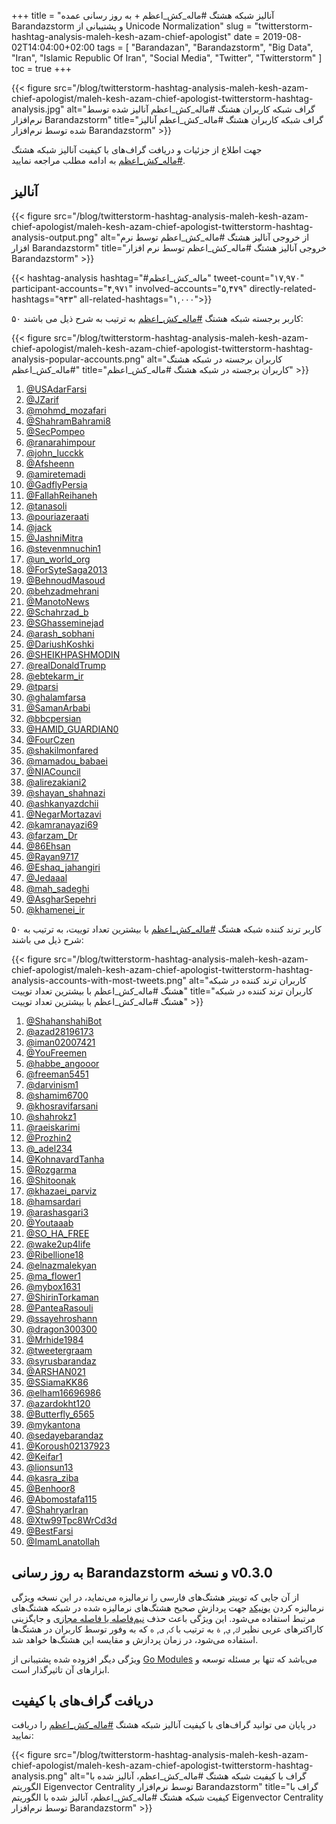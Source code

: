+++
title = "آنالیز شبکه هشتگ #ماله_کش_اعظم + به روز رسانی عمده  Barandazstorm و پشتیبانی از Unicode Normalization"
slug = "twitterstorm-hashtag-analysis-maleh-kesh-azam-chief-apologist"
date = 2019-08-02T14:04:00+02:00
tags = [ "Barandazan", "Barandazstorm", "Big Data", "Iran", "Islamic Republic Of Iran", "Social Media", "Twitter", "Twitterstorm" ]
toc = true
+++

{{< figure src="/blog/twitterstorm-hashtag-analysis-maleh-kesh-azam-chief-apologist/maleh-kesh-azam-chief-apologist-twitterstorm-hashtag-analysis.jpg" alt="گراف شبکه کاربران هشتگ #ماله_کش_اعظم آنالیز شده توسط نرم‌افزار Barandazstorm" title="گراف شبکه کاربران هشتگ #ماله_کش_اعظم آنالیز شده توسط نرم‌افزار Barandazstorm" >}}

جهت اطلاع از جزئیات و دریافت گراف‌های با کیفیت آنالیز شبکه هشتگ [#ماله_کش_اعظم](https://twitter.com/hashtag/%D9%85%D8%A7%D9%84%D9%87_%DA%A9%D8%B4_%D8%A7%D8%B9%D8%B8%D9%85?src=hash) به ادامه مطلب مراجعه نمایید.

<!--more-->

## آنالیز

{{< figure src="/blog/twitterstorm-hashtag-analysis-maleh-kesh-azam-chief-apologist/maleh-kesh-azam-chief-apologist-twitterstorm-hashtag-analysis-output.png" alt="از خروجی آنالیز هشتگ #ماله_کش_اعظم توسط نرم افزار Barandazstorm" title="خروجی آنالیز هشتگ #ماله_کش_اعظم توسط نرم افزار Barandazstorm" >}}

{{< hashtag-analysis hashtag="#ماله_کش_اعظم" tweet-count="۱۷,۹۷۰" participant-accounts="۴,۹۷۱" involved-accounts="۵,۴۷۹" directly-related-hashtags="۹۴۳" all-related-hashtags="۱,۰۰۰">}}

۵۰ کاربر برجسته شبکه هشتگ [#ماله_کش_اعظم](https://twitter.com/hashtag/%D9%85%D8%A7%D9%84%D9%87_%DA%A9%D8%B4_%D8%A7%D8%B9%D8%B8%D9%85?src=hash) به ترتیب به شرح ذیل می باشند:

{{< figure src="/blog/twitterstorm-hashtag-analysis-maleh-kesh-azam-chief-apologist/maleh-kesh-azam-chief-apologist-twitterstorm-hashtag-analysis-popular-accounts.png" alt="کاربران برجسته در شبکه هشتگ #ماله_کش_اعظم" title="کاربران برجسته در شبکه هشتگ #ماله_کش_اعظم" >}}

1. [@USAdarFarsi](https://twitter.com/USAdarFarsi)
2. [@JZarif](https://twitter.com/JZarif)
3. [@mohmd_mozafari](https://twitter.com/mohmd_mozafari)
4. [@ShahramBahrami8](https://twitter.com/ShahramBahrami8)
5. [@SecPompeo](https://twitter.com/SecPompeo)
6. [@ranarahimpour](https://twitter.com/ranarahimpour)
7. [@john_lucckk](https://twitter.com/john_lucckk)
8. [@Afsheenn](https://twitter.com/Afsheenn)
9. [@amiretemadi](https://twitter.com/amiretemadi)
10. [@GadflyPersia](https://twitter.com/GadflyPersia)
11. [@FallahReihaneh](https://twitter.com/FallahReihaneh)
12. [@tanasoli](https://twitter.com/tanasoli)
13. [@pouriazeraati](https://twitter.com/pouriazeraati)
14. [@jack](https://twitter.com/jack)
15. [@JashniMitra](https://twitter.com/JashniMitra)
16. [@stevenmnuchin1](https://twitter.com/stevenmnuchin1)
17. [@un_world_org](https://twitter.com/un_world_org)
18. [@ForSyteSaga2013](https://twitter.com/ForSyteSaga2013)
19. [@BehnoudMasoud](https://twitter.com/BehnoudMasoud)
20. [@behzadmehrani](https://twitter.com/behzadmehrani)
21. [@ManotoNews](https://twitter.com/ManotoNews)
22. [@Schahrzad_b](https://twitter.com/Schahrzad_b)
23. [@SGhasseminejad](https://twitter.com/SGhasseminejad)
24. [@arash_sobhani](https://twitter.com/arash_sobhani)
25. [@DariushKoshki](https://twitter.com/DariushKoshki)
26. [@SHEIKHPASHMODIN](https://twitter.com/SHEIKHPASHMODIN)
27. [@realDonaldTrump](https://twitter.com/realDonaldTrump)
28. [@ebtekarm_ir](https://twitter.com/ebtekarm_ir)
29. [@tparsi](https://twitter.com/tparsi)
30. [@ghalamfarsa](https://twitter.com/ghalamfarsa)
31. [@SamanArbabi](https://twitter.com/SamanArbabi)
32. [@bbcpersian](https://twitter.com/bbcpersian)
33. [@HAMID_GUARDIAN0](https://twitter.com/HAMID_GUARDIAN0)
34. [@FourCzen](https://twitter.com/FourCzen)
35. [@shakilmonfared](https://twitter.com/shakilmonfared)
36. [@mamadou_babaei](https://twitter.com/mamadou_babaei)
37. [@NIACouncil](https://twitter.com/NIACouncil)
38. [@alirezakiani2](https://twitter.com/alirezakiani2)
39. [@shayan_shahnazi](https://twitter.com/shayan_shahnazi)
40. [@ashkanyazdchii](https://twitter.com/ashkanyazdchii)
41. [@NegarMortazavi](https://twitter.com/NegarMortazavi)
42. [@kamranayazi69](https://twitter.com/kamranayazi69)
43. [@farzam_Dr](https://twitter.com/farzam_Dr)
44. [@86Ehsan](https://twitter.com/86Ehsan)
45. [@Rayan9717](https://twitter.com/Rayan9717)
46. [@Eshaq_jahangiri](https://twitter.com/Eshaq_jahangiri)
47. [@Jedaaal](https://twitter.com/Jedaaal)
48. [@mah_sadeghi](https://twitter.com/mah_sadeghi)
49. [@AsgharSepehri](https://twitter.com/AsgharSepehri)
50. [@khamenei_ir](https://twitter.com/khamenei_ir)

۵۰ کاربر ترند کننده شبکه هشتگ [#ماله_کش_اعظم](https://twitter.com/hashtag/%D9%85%D8%A7%D9%84%D9%87_%DA%A9%D8%B4_%D8%A7%D8%B9%D8%B8%D9%85?src=hash) با بیشترین تعداد توییت، به ترتیب به شرح ذیل می باشند:

{{< figure src="/blog/twitterstorm-hashtag-analysis-maleh-kesh-azam-chief-apologist/maleh-kesh-azam-chief-apologist-twitterstorm-hashtag-analysis-accounts-with-most-tweets.png" alt="کاربران ترند کننده در شبکه هشتگ #ماله_کش_اعظم با بیشترین تعداد توییت" title="کاربران ترند کننده در شبکه هشتگ #ماله_کش_اعظم با بیشترین تعداد توییت" >}}

1. [@ShahanshahiBot](https://twitter.com/ShahanshahiBot)
2. [@azad28196173](https://twitter.com/azad28196173)
3. [@iman02007421](https://twitter.com/iman02007421)
4. [@YouFreemen](https://twitter.com/YouFreemen)
5. [@habbe_angooor](https://twitter.com/habbe_angooor)
6. [@freeman5451](https://twitter.com/freeman5451)
7. [@darvinism1](https://twitter.com/darvinism1)
8. [@shamim6700](https://twitter.com/shamim6700)
9. [@khosravifarsani](https://twitter.com/khosravifarsani)
10. [@shahrokz1](https://twitter.com/shahrokz1)
11. [@raeiskarimi](https://twitter.com/raeiskarimi)
12. [@Prozhin2](https://twitter.com/Prozhin2)
13. [@_adel234](https://twitter.com/_adel234)
14. [@KohnavardTanha](https://twitter.com/KohnavardTanha)
15. [@Rozgarma](https://twitter.com/Rozgarma)
16. [@Shitoonak](https://twitter.com/Shitoonak)
17. [@khazaei_parviz](https://twitter.com/khazaei_parviz)
18. [@hamsardari](https://twitter.com/hamsardari)
19. [@arashasgari3](https://twitter.com/arashasgari3)
20. [@Youtaaab](https://twitter.com/Youtaaab)
21. [@SO_HA_FREE](https://twitter.com/SO_HA_FREE)
22. [@wake2up4life](https://twitter.com/wake2up4life)
23. [@Ribellione18](https://twitter.com/Ribellione18)
24. [@elnazmalekyan](https://twitter.com/elnazmalekyan)
25. [@ma_flower1](https://twitter.com/ma_flower1)
26. [@mybox1631](https://twitter.com/mybox1631)
27. [@ShirinTorkaman](https://twitter.com/ShirinTorkaman)
28. [@PanteaRasouli](https://twitter.com/PanteaRasouli)
29. [@ssayehroshann](https://twitter.com/ssayehroshann)
30. [@dragon300300](https://twitter.com/dragon300300)
31. [@Mrhide1984](https://twitter.com/Mrhide1984)
32. [@tweetergraam](https://twitter.com/tweetergraam)
33. [@syrusbarandaz](https://twitter.com/syrusbarandaz)
34. [@ARSHAN021](https://twitter.com/ARSHAN021)
35. [@SSiamaKK86](https://twitter.com/SSiamaKK86)
36. [@elham16696986](https://twitter.com/elham16696986)
37. [@azardokht120](https://twitter.com/azardokht120)
38. [@Butterfly_6565](https://twitter.com/Butterfly_6565)
39. [@mykantona](https://twitter.com/mykantona)
40. [@sedayebarandaz](https://twitter.com/sedayebarandaz)
41. [@Koroush02137923](https://twitter.com/Koroush02137923)
42. [@Keifar1](https://twitter.com/Keifar1)
43. [@lionsun13](https://twitter.com/lionsun13)
44. [@kasra_ziba](https://twitter.com/kasra_ziba)
45. [@Benhoor8](https://twitter.com/Benhoor8)
46. [@Abomostafa115](https://twitter.com/Abomostafa115)
47. [@ShahryarIran](https://twitter.com/ShahryarIran)
48. [@Xtw99Tpc8WrCd3d](https://twitter.com/Xtw99Tpc8WrCd3d)
49. [@BestFarsi](https://twitter.com/BestFarsi)
50. [@ImamLanatollah](https://twitter.com/ImamLanatollah)

## به روز رسانی Barandazstorm و نسخه v0.3.0

از آن‌ جایی که توییتر هشتگ‌های فارسی را نرمالیزه می‌نماید، در این نسخه ویژگی نرمالیزه کردن [یونیکد](https://fa.wikipedia.org/wiki/%DB%8C%D9%88%D9%86%DB%8C%E2%80%8C%DA%A9%D8%AF) جهت پردازش صحیح هشتگ‌های نرمالیزه شده در شبکه‌ هشتگ‌های مرتبط استفاده می‌شود. این ویژگی باعث حذف [نیم‌فاصله یا فاصله‌ مجازی](https://fa.wikipedia.org/wiki/%D9%81%D8%A7%D8%B5%D9%84%D9%87_%D9%85%D8%AC%D8%A7%D8%B2%DB%8C) و جایگزینی کاراکترهای عربی نظیر <code>ك</code>, <code>ي</code>, <code>ة</code> به ترتیب با <code>ک</code>, <code>ی</code>, <code>ه</code> که به وفور توسط کاربران در هشتگ‌ها استفاده می‌شود، در زمان پردازش و مقایسه این هشتگ‌ها خواهد شد.

ویژگی دیگر افزوده شده پشتیبانی از [Go Modules](https://github.com/golang/go/wiki/Modules) می‌باشد که تنها بر مسئله توسعه و ابزارهای آن تاثیرگذار است.

## دریافت گراف‌های با کیفیت

در پایان می توانید گراف‌های با کیفیت آنالیز شبکه هشتگ [#ماله_کش_اعظم](https://twitter.com/hashtag/%D9%85%D8%A7%D9%84%D9%87_%DA%A9%D8%B4_%D8%A7%D8%B9%D8%B8%D9%85?src=hash) را دریافت نمایید:

{{< figure src="/blog/twitterstorm-hashtag-analysis-maleh-kesh-azam-chief-apologist/maleh-kesh-azam-chief-apologist-twitterstorm-hashtag-analysis.png" alt="گراف با کیفیت شبکه هشتگ #ماله_کش_اعظم، آنالیز شده با الگوریتم Eigenvector Centrality توسط نرم‌افزار Barandazstorm" title="گراف با کیفیت شبکه هشتگ #ماله_کش_اعظم، آنالیز شده با الگوریتم Eigenvector Centrality توسط نرم‌افزار Barandazstorm" >}}
